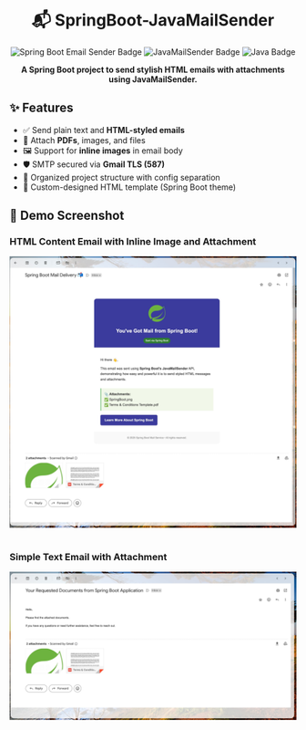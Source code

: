 <h1 align="center">
  📬 SpringBoot-JavaMailSender
</h1>

<p align="center">
  <img src="https://img.shields.io/badge/Spring%20Boot-Email%20Sender-brightgreen?style=flat-square&logo=spring" alt="Spring Boot Email Sender Badge">
  <img src="https://img.shields.io/badge/Made%20With-JavaMailSender-yellow?style=flat-square&logo=java" alt="JavaMailSender Badge">
  <img src="https://img.shields.io/badge/language-Java-blue?style=flat-square&logo=java" alt="Java Badge">

</p>

<p align="center">
  <b>A Spring Boot project to send stylish HTML emails with attachments using JavaMailSender.</b>
</p>


## ✨ Features

- ✅ Send plain text and **HTML-styled emails**
- 📎 Attach **PDFs**, images, and files
- 🖼️ Support for **inline images** in email body
- 🛡️ SMTP secured via **Gmail TLS (587)**
- 🧩 Organized project structure with config separation
- 🌈 Custom-designed HTML template (Spring Boot theme)

## 📸 Demo Screenshot

<p align="center">
  <h3>HTML Content Email with Inline Image and Attachment</h3>
  <img src="src/main/resources/static/HTMLContentEmail.jpg"  style="margin-bottom: 15px;" alt="Edit User"/>
  <h3>Simple Text Email with Attachment</h3>
  <img src="src/main/resources/static/AttachmentEmail.jpg"  style="margin-bottom: 15px;" alt="Home Page"/>
</p>


